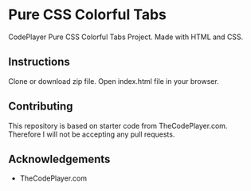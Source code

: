 # Pure CSS Colorful Tabs
CodePlayer Pure CSS Colorful Tabs Project. Made with HTML and CSS.

## Instructions
Clone or download zip file. Open index.html file in your browser.

## Contributing
This repository is based on starter code from TheCodePlayer.com. Therefore I will not be accepting any pull requests.

## Acknowledgements
* TheCodePlayer.com
